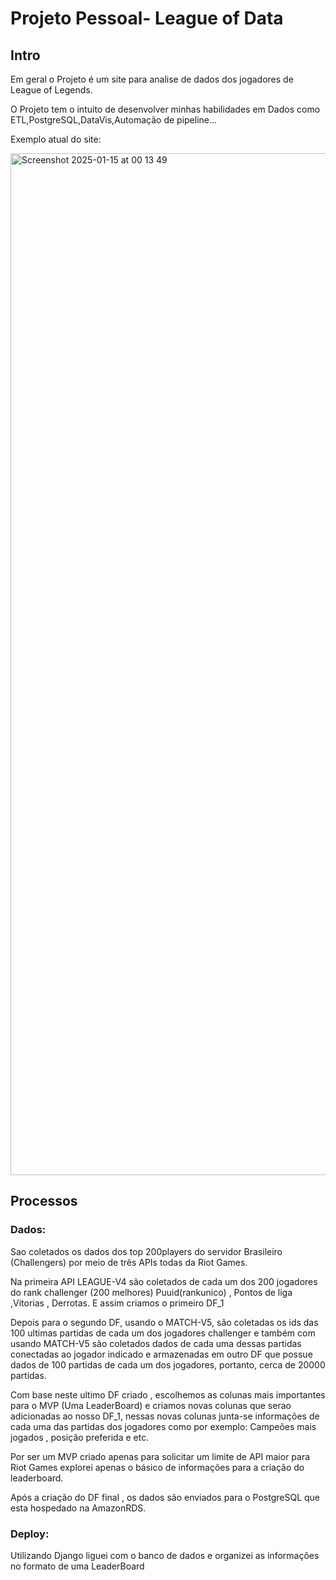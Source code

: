 # Projeto Pessoal- League of Data


## Intro

Em geral o Projeto é um site para analise de dados dos jogadores de League of Legends.

O Projeto tem o intuito de desenvolver minhas habilidades em Dados como ETL,PostgreSQL,DataVis,Automação de pipeline...

Exemplo atual do site:


<img width="1635" alt="Screenshot 2025-01-15 at 00 13 49" src="https://github.com/user-attachments/assets/be7be2c8-ec0f-4a4c-bac6-8c0ef003d6d9" />


## Processos

### Dados:
Sao coletados os dados dos top 200players do servidor Brasileiro (Challengers) por meio de três APIs todas da Riot Games.

Na primeira API LEAGUE-V4 são coletados  de cada um dos 200 jogadores do rank challenger (200 melhores) Puuid(rankunico) , Pontos de liga ,Vitorias , Derrotas. E assim criamos o primeiro DF_1

Depois para o segundo DF, usando o MATCH-V5, são coletadas os ids das 100 ultimas partidas de cada um dos jogadores challenger e também com usando MATCH-V5 são coletados dados de cada uma dessas partidas conectadas ao jogador indicado e armazenadas em outro DF que possue dados de 100 partidas de cada um dos jogadores, portanto, cerca de 20000 partidas.

Com base neste ultimo DF criado , escolhemos as colunas mais importantes para o MVP (Uma LeaderBoard) e criamos novas colunas que serao adicionadas ao nosso DF_1, nessas novas colunas junta-se informações de cada uma das partidas dos jogadores como por exemplo: Campeões mais jogados , posição preferida e etc.

Por ser um MVP criado apenas para solicitar um limite de API maior para Riot Games explorei apenas o básico de informações para a criação do leaderboard.

Após a criação do DF final ,  os dados são enviados para o PostgreSQL que esta hospedado na AmazonRDS.

### Deploy:
Utilizando Django liguei com o banco de dados e organizei as informações no formato de uma LeaderBoard


